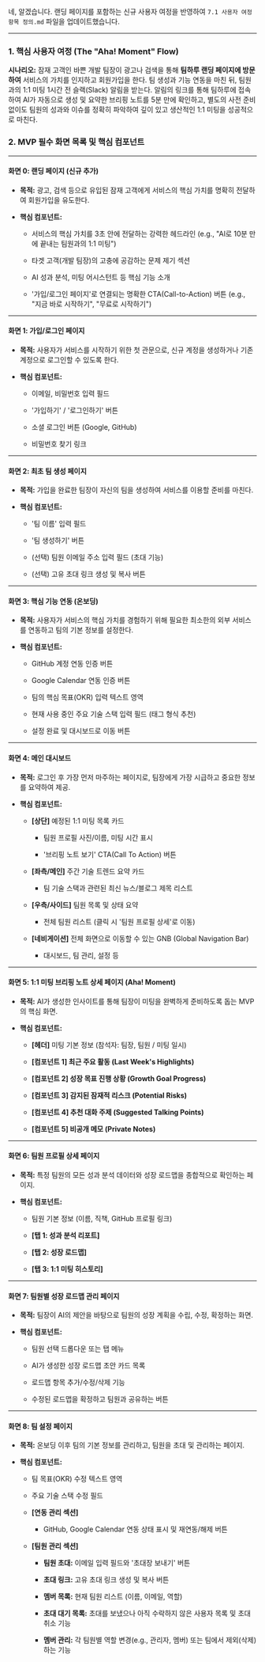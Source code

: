 

네, 알겠습니다. 랜딩 페이지를 포함하는 신규 사용자 여정을 반영하여 `7.1 사용자 여정 항목 정의.md` 파일을 업데이트했습니다.

---

### **1. 핵심 사용자 여정 (The "Aha! Moment" Flow)**

**시나리오:** 잠재 고객인 바쁜 개발 팀장이 광고나 검색을 통해 **팀하루 랜딩 페이지에 방문하여** 서비스의 가치를 인지하고 회원가입을 한다. 팀 생성과 기능 연동을 마친 뒤, 팀원과의 1:1 미팅 1시간 전 슬랙(Slack) 알림을 받는다. 알림의 링크를 통해 팀하루에 접속하여 AI가 자동으로 생성 및 요약한 브리핑 노트를 5분 만에 확인하고, 별도의 사전 준비 없이도 팀원의 성과와 이슈를 정확히 파악하여 깊이 있고 생산적인 1:1 미팅을 성공적으로 마친다.

### **2. MVP 필수 화면 목록 및 핵심 컴포넌트**

---

#### **화면 0: 랜딩 페이지 (신규 추가)**

- **목적:** 광고, 검색 등으로 유입된 잠재 고객에게 서비스의 핵심 가치를 명확히 전달하여 회원가입을 유도한다.
    
- **핵심 컴포넌트:**
    
    - 서비스의 핵심 가치를 3초 안에 전달하는 강력한 헤드라인 (e.g., "AI로 10분 만에 끝내는 팀원과의 1:1 미팅")
        
    - 타겟 고객(개발 팀장)의 고충에 공감하는 문제 제기 섹션
        
    - AI 성과 분석, 미팅 어시스턴트 등 핵심 기능 소개
        
    - '가입/로그인 페이지'로 연결되는 명확한 CTA(Call-to-Action) 버튼 (e.g., "지금 바로 시작하기", "무료로 시작하기")
        

---

#### **화면 1: 가입/로그인 페이지**

- **목적:** 사용자가 서비스를 시작하기 위한 첫 관문으로, 신규 계정을 생성하거나 기존 계정으로 로그인할 수 있도록 한다.
    
- **핵심 컴포넌트:**
    
    - 이메일, 비밀번호 입력 필드
        
    - '가입하기' / '로그인하기' 버튼
        
    - 소셜 로그인 버튼 (Google, GitHub)
        
    - 비밀번호 찾기 링크
        

---

#### **화면 2: 최초 팀 생성 페이지**

- **목적:** 가입을 완료한 팀장이 자신의 팀을 생성하여 서비스를 이용할 준비를 마친다.
    
- **핵심 컴포넌트:**
    
    - '팀 이름' 입력 필드
        
    - '팀 생성하기' 버튼
        
    - (선택) 팀원 이메일 주소 입력 필드 (초대 기능)
        
    - (선택) 고유 초대 링크 생성 및 복사 버튼
        

---

#### **화면 3: 핵심 기능 연동 (온보딩)**

- **목적:** 사용자가 서비스의 핵심 가치를 경험하기 위해 필요한 최소한의 외부 서비스를 연동하고 팀의 기본 정보를 설정한다.
    
- **핵심 컴포넌트:**
    
    - GitHub 계정 연동 인증 버튼
        
    - Google Calendar 연동 인증 버튼
        
    - 팀의 핵심 목표(OKR) 입력 텍스트 영역
        
    - 현재 사용 중인 주요 기술 스택 입력 필드 (태그 형식 추천)
        
    - 설정 완료 및 대시보드로 이동 버튼
        

---

#### **화면 4: 메인 대시보드**

- **목적:** 로그인 후 가장 먼저 마주하는 페이지로, 팀장에게 가장 시급하고 중요한 정보를 요약하여 제공.
    
- **핵심 컴포넌트:**
    
    - **[상단]** 예정된 1:1 미팅 목록 카드
        
        - 팀원 프로필 사진/이름, 미팅 시간 표시
            
        - '브리핑 노트 보기' CTA(Call To Action) 버튼
            
    - **[좌측/메인]** 주간 기술 트렌드 요약 카드
        
        - 팀 기술 스택과 관련된 최신 뉴스/블로그 제목 리스트
            
    - **[우측/사이드]** 팀원 목록 및 상태 요약
        
        - 전체 팀원 리스트 (클릭 시 '팀원 프로필 상세'로 이동)
            
    - **[네비게이션]** 전체 화면으로 이동할 수 있는 GNB (Global Navigation Bar)
        
        - 대시보드, 팀 관리, 설정 등
            

---

#### **화면 5: 1:1 미팅 브리핑 노트 상세 페이지 (Aha! Moment)**

- **목적:** AI가 생성한 인사이트를 통해 팀장이 미팅을 완벽하게 준비하도록 돕는 MVP의 핵심 화면.
    
- **핵심 컴포넌트:**
    
    - **[헤더]** 미팅 기본 정보 (참석자: 팀장, 팀원 / 미팅 일시)
        
    - **[컴포넌트 1] 최근 주요 활동 (Last Week's Highlights)**
        
    - **[컴포넌트 2] 성장 목표 진행 상황 (Growth Goal Progress)**
        
    - **[컴포넌트 3] 감지된 잠재적 리스크 (Potential Risks)**
        
    - **[컴포넌트 4] 추천 대화 주제 (Suggested Talking Points)**
        
    - **[컴포넌트 5] 비공개 메모 (Private Notes)**
        

---

#### **화면 6: 팀원 프로필 상세 페이지**

- **목적:** 특정 팀원의 모든 성과 분석 데이터와 성장 로드맵을 종합적으로 확인하는 페이지.
    
- **핵심 컴포넌트:**
    
    - 팀원 기본 정보 (이름, 직책, GitHub 프로필 링크)
        
    - **[탭 1: 성과 분석 리포트]**
        
    - **[탭 2: 성장 로드맵]**
        
    - **[탭 3: 1:1 미팅 히스토리]**
        

---

#### **화면 7: 팀원별 성장 로드맵 관리 페이지**

- **목적:** 팀장이 AI의 제안을 바탕으로 팀원의 성장 계획을 수립, 수정, 확정하는 화면.
    
- **핵심 컴포넌트:**
    
    - 팀원 선택 드롭다운 또는 탭 메뉴
        
    - AI가 생성한 성장 로드맵 초안 카드 목록
        
    - 로드맵 항목 추가/수정/삭제 기능
        
    - 수정된 로드맵을 확정하고 팀원과 공유하는 버튼
        

---

#### **화면 8: 팀 설정 페이지**

- **목적:** 온보딩 이후 팀의 기본 정보를 관리하고, 팀원을 초대 및 관리하는 페이지.
    
- **핵심 컴포넌트:**
    
    - 팀 목표(OKR) 수정 텍스트 영역
        
    - 주요 기술 스택 수정 필드
        
    - **[연동 관리 섹션]**
        
        - GitHub, Google Calendar 연동 상태 표시 및 재연동/해제 버튼
            
    - **[팀원 관리 섹션]**
        
        - **팀원 초대:** 이메일 입력 필드와 '초대장 보내기' 버튼
            
        - **초대 링크:** 고유 초대 링크 생성 및 복사 버튼
            
        - **멤버 목록:** 현재 팀원 리스트 (이름, 이메일, 역할)
            
        - **초대 대기 목록:** 초대를 보냈으나 아직 수락하지 않은 사용자 목록 및 초대 취소 기능
            
        - **멤버 관리:** 각 팀원별 역할 변경(e.g., 관리자, 멤버) 또는 팀에서 제외(삭제)하는 기능